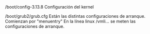 /boot/config-3.13.8
  Configuración del kernel

/boot/grub2/grub.cfg
  Están las distintas configuraciones de arranque. Comienzan por "menuentry"
  En la línea linux /vmli... se meten las configuraciones de arranque.
